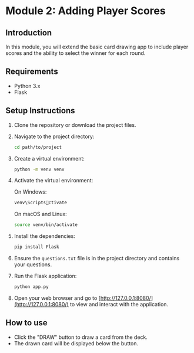 # Module 2: Adding Player Scores

## Introduction

In this module, you will extend the basic card drawing app to include player scores and the ability to select the winner for each round.

## Requirements

- Python 3.x
- Flask

## Setup Instructions

1. Clone the repository or download the project files.

2. Navigate to the project directory:

   ```bash
   cd path/to/project
   ```

3. Create a virtual environment:

   ```bash
   python -m venv venv
   ```

4. Activate the virtual environment:

   On Windows:

   ```bash
   venv\Scriptsctivate
   ```

   On macOS and Linux:

   ```bash
   source venv/bin/activate
   ```

5. Install the dependencies:

   ```bash
   pip install Flask
   ```

6. Ensure the `questions.txt` file is in the project directory and contains your questions.

7. Run the Flask application:

   ```bash
   python app.py
   ```

8. Open your web browser and go to [http://127.0.0.1:8080/](http://127.0.0.1:8080/) to view and interact with the application.

## How to use

- Click the "DRAW" button to draw a card from the deck.
- The drawn card will be displayed below the button.
